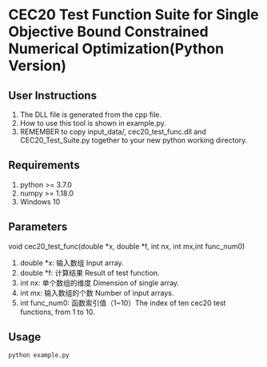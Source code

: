 # CEC20 Test Function Suite for Single Objective Bound Constrained Numerical Optimization(Python Version)

## User Instructions
1. The DLL file is generated from the cpp file.
2. How to use this tool is shown in example.py.
3. REMEMBER to copy input_data/, cec20_test_func.dll and CEC20_Test_Suite.py together to your new python working directory.

## Requirements
1. python >= 3.7.0
2. numpy >= 1.18.0
3. Windows 10

## Parameters

void cec20_test_func(double *x, double *f, int nx, int mx,int func_num0)

1. double *x: 输入数组 Input array.
2. double *f: 计算结果 Result of test function.
3. int nx: 单个数组的维度 Dimension of single array.
4. int mx: 输入数组的个数 Number of input arrays.
5. int func_num0: 函数索引值（1~10）The index of ten cec20 test functions, from 1 to 10.

## Usage


```shell
python example.py
```



